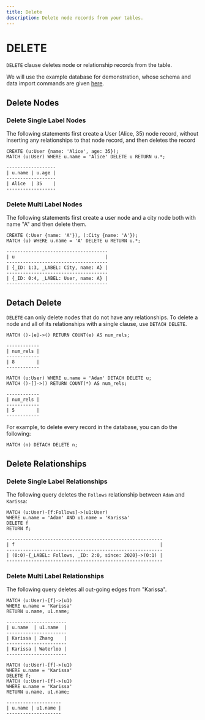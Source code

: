 ```yaml
---
title: Delete
description: Delete node records from your tables.
---
```


# DELETE
`DELETE` clause deletes node or relationship records from the table.

We will use the example database for demonstration, whose schema and data import commands are given [here](/cypher/data-manipulation-clauses/example-database).

## Delete Nodes

### Delete Single Label Nodes
The following statements first create a User (Alice, 35) node record, without inserting any relationships to that node record, and then deletes the record

```cypher
CREATE (u:User {name: 'Alice', age: 35});
MATCH (u:User) WHERE u.name = 'Alice' DELETE u RETURN u.*;
```
```
------------------
| u.name | u.age |
------------------
| Alice  | 35    |
------------------
```

### Delete Multi Label Nodes
The following statements first create a user node and a city node both with name "A" and then delete them. 
```cypher
CREATE (:User {name: 'A'}), (:City {name: 'A'});
MATCH (u) WHERE u.name = 'A' DELETE u RETURN u.*;
```
```
-------------------------------------
| u                                 |
-------------------------------------
| {_ID: 1:3, _LABEL: City, name: A} |
-------------------------------------
| {_ID: 0:4, _LABEL: User, name: A} |
-------------------------------------
```

## Detach Delete
`DELETE` can only delete nodes that do not have any relationships. To delete a node and all of its relationships with
a single clause, use `DETACH DELETE`.

```cypher
MATCH ()-[e]->() RETURN COUNT(e) AS num_rels;
```
```
------------
| num_rels |
------------
| 8        |
------------
```
```cypher
MATCH (u:User) WHERE u.name = 'Adam' DETACH DELETE u;
MATCH ()-[]->() RETURN COUNT(*) AS num_rels;
```
```
------------
| num_rels |
------------
| 5        |
------------
```

For example, to delete every record in the database, you can do the following:
```cypher
MATCH (n) DETACH DELETE n;
```

## Delete Relationships

### Delete Single Label Relationships
The following query deletes the `Follows` relationship between `Adam` and `Karissa`:
```
MATCH (u:User)-[f:Follows]->(u1:User)
WHERE u.name = 'Adam' AND u1.name = 'Karissa'
DELETE f
RETURN f;
```
```
---------------------------------------------------------
| f                                                     |
---------------------------------------------------------
| (0:0)-{_LABEL: Follows, _ID: 2:0, since: 2020}->(0:1) |
---------------------------------------------------------
```

### Delete Multi Label Relationships

The following query deletes all out-going edges from "Karissa".
```cypher
MATCH (u:User)-[f]->(u1)
WHERE u.name = 'Karissa' 
RETURN u.name, u1.name;
```
```
----------------------
| u.name  | u1.name  |
----------------------
| Karissa | Zhang    |
----------------------
| Karissa | Waterloo |
----------------------
```
```cypher
MATCH (u:User)-[f]->(u1)
WHERE u.name = 'Karissa' 
DELETE f;
MATCH (u:User)-[f]->(u1)
WHERE u.name = 'Karissa' 
RETURN u.name, u1.name;
```
```
--------------------
| u.name | u1.name |
--------------------
```
